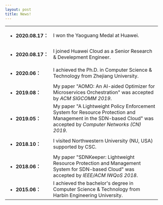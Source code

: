 ```yaml
---
layout: post
title: News!
---
```



<table>
  <tr>
    <td align="left"><ul><li><font size=3><strong>2020.08.17：</strong></font></li></ul></td>
    <td align="left"><font size=3>I won the Yaoguang Medal at Huawei.</font></td>
  </tr>
  
  <tr>
    <td align="left"><ul><li><font size=3><strong>2020.08.17：</strong></font></li></ul></td>
    <td align="left"><font size=3>I joined Huawei Cloud as a Senior Research & Develepment Engineer.</font></td>
  </tr>
  
  <tr>
    <td align="left"><ul><li><font size=3><strong>2020.06：</strong></font></li></ul></td>
    <td align="left"><font size=3>I achieved the Ph.D. in Computer Science & Technology from Zhejiang University.</font></td>
  </tr>
  
  <tr>
    <td align="left"><ul><li><font size=3><strong>2019.08：</strong></font></li></ul></td>
    <td align="left"><font size=3>My paper "AOMO: An AI-aided Optimizer for Microservices Orchestration" was accepted by <i>ACM SIGCOMM 2019</i>.</font></td>
  </tr>
  
  <tr>
    <td align="left"><ul><li><font size=3><strong>2019.05：</strong></font></li></ul></td>
    <td align="left"><font size=3>My paper "A Lightweight Policy Enforcement System for Resource Protection and Management in the SDN-based Cloud" was accepted by <i>Computer Networks (CN) 2019</i>.</font></td>
  </tr>
  
  <tr>
    <td align="left"><ul><li><font size=3><strong>2018.10：</strong></font></li></ul></td>
    <td align="left"><font size=3>I visited Northwestern University (NU, USA) supported by CSC.</font></td>
  </tr>
  
  <tr>
    <td align="left"><ul><li><font size=3><strong>2018.06：</strong></font></li></ul></td>
    <td align="left"><font size=3>My paper "SDNKeeper: Lightweight Resource Protection and Management System for SDN-based
Cloud" was accepted by <i>IEEE/ACM IWQoS 2018</i>.</font></td>
  </tr>
  
  <tr>
    <td align="left"><ul><li><font size=3><strong>2015.06：</strong></font></li></ul></td>
    <td align="left"><font size=3>I achieved the bachelor's degree in Computer Science & Technology from Harbin Engineering University.</font></td>
  </tr>
</table>
